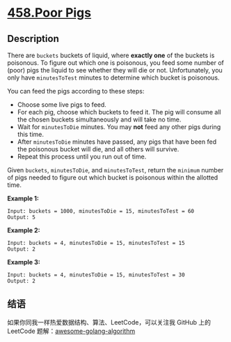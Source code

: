 # [458.Poor Pigs][title]

## Description
There are `buckets` buckets of liquid, where **exactly one** of the buckets is poisonous. To figure out which one is poisonous, you feed some number of (poor) pigs the liquid to see whether they will die or not. Unfortunately, you only have `minutesToTest` minutes to determine which bucket is poisonous.

You can feed the pigs according to these steps:

- Choose some live pigs to feed.
- For each pig, choose which buckets to feed it. The pig will consume all the chosen buckets simultaneously and will take no time.
- Wait for `minutesToDie` minutes. You may **not** feed any other pigs during this time.
- After `minutesToDie` minutes have passed, any pigs that have been fed the poisonous bucket will die, and all others will survive.
- Repeat this process until you run out of time.

Given `buckets`, `minutesToDie`, and `minutesToTest`, return the `minimum` number of pigs needed to figure out which bucket is poisonous within the allotted time.


**Example 1:**

```
Input: buckets = 1000, minutesToDie = 15, minutesToTest = 60
Output: 5
```

**Example 2:**

```
Input: buckets = 4, minutesToDie = 15, minutesToTest = 15
Output: 2
```

**Example 3:**

```
Input: buckets = 4, minutesToDie = 15, minutesToTest = 30
Output: 2
```

## 结语

如果你同我一样热爱数据结构、算法、LeetCode，可以关注我 GitHub 上的 LeetCode 题解：[awesome-golang-algorithm][me]

[title]: https://leetcode.com/problems/poor-pigs/
[me]: https://github.com/Golang-Solutions/awesome-golang-algorithm
